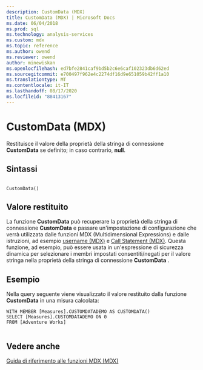 ```yaml
---
description: CustomData (MDX)
title: CustomData (MDX) | Microsoft Docs
ms.date: 06/04/2018
ms.prod: sql
ms.technology: analysis-services
ms.custom: mdx
ms.topic: reference
ms.author: owend
ms.reviewer: owend
author: minewiskan
ms.openlocfilehash: ed7bfe2841caf9bd5b2c6e6caf102323db6d62ed
ms.sourcegitcommit: e700497f962e4c2274df16d9e651059b42ff1a10
ms.translationtype: MT
ms.contentlocale: it-IT
ms.lasthandoff: 08/17/2020
ms.locfileid: "88413167"
---
```

# <a name="customdata-mdx"></a>CustomData (MDX)


  Restituisce il valore della proprietà della stringa di connessione **CustomData** se definito; in caso contrario, **null**.  
  
## <a name="syntax"></a>Sintassi  
  
```  
  
CustomData()  
```  
  
## <a name="return-value"></a>Valore restituito  
 La funzione **CustomData** può recuperare la proprietà della stringa di connessione **CustomData** e passare un'impostazione di configurazione che verrà utilizzata dalle funzioni MDX (Multidimensional Expressions) e dalle istruzioni, ad esempio [username (MDX)](../mdx/username-mdx.md) e [Call Statement (MDX)](../mdx/mdx-data-manipulation-call.md). Questa funzione, ad esempio, può essere usata in un'espressione di sicurezza dinamica per selezionare i membri impostati consentiti/negati per il valore stringa nella proprietà della stringa di connessione **CustomData** .  
  
## <a name="example"></a>Esempio  
 Nella query seguente viene visualizzato il valore restituito dalla funzione **CustomData** in una misura calcolata:  
  
```  
WITH MEMBER [Measures].CUSTOMDATADEMO AS CUSTOMDATA()  
SELECT [Measures].CUSTOMDATADEMO ON 0  
FROM [Adventure Works]  
  
```  
  
## <a name="see-also"></a>Vedere anche  
 [Guida di riferimento alle funzioni MDX &#40;MDX&#41;](../mdx/mdx-function-reference-mdx.md)  
  
  
